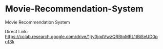 # Movie-Recommendation-System
Movie Recommendation System

Direct Link: https://colab.research.google.com/drive/1jty3jqdVwzQRBtpMRL1tBiSeUD0pqf3k

